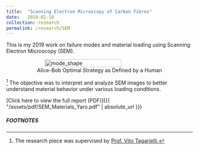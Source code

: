 ```yaml
---
title:  "Scanning Electron Microscopy of Carbon Fibres"
date:   2019-02-18
collection: research
permalink: /research/SEM
---
```


This is my 2019 work on failure modes and material loading using Scanning Electron Microscopy (SEM). 

<figure style="display: flex; flex-direction: column; align-items: center;">
  <img src="{{ "/assets/img/research/200_carbon_fibre.jpg" | absolute_url }}" alt="mode_shape" class="post-pic" style="width: 70%;"/>
  <figcaption style="text-align: center;">Alice-Bob Optimal Strategy as Defined by a Human</figcaption>
</figure>

[^1] The objective was to interpret and analyze SEM images to better understand material behavior under various loading conditions.

[Click here to view the full report (PDF)]({{ "/assets/pdf/SEM_Materials_Yaro.pdf" | absolute_url }})

##### FOOTNOTES
[^1]: The research piece was supervised by <a href="https://profiles.imperial.ac.uk/v.tagarielli"> Prof. Vito Tagarielli.</a>